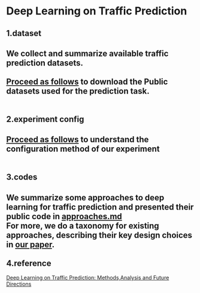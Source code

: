 Deep Learning on Traffic Prediction
====
1.dataset
----
We collect and summarize available traffic prediction datasets.<br><br>
[Proceed as follows](https://github.com/xueyan-dut/Deep-Learning-on-Traffic-Prediction/blob/main/dataset/download_dataset.md) to download the Public datasets used for the prediction task.<br><br><br>
2.experiment config
----
[Proceed as follows](https://github.com/xueyan-dut/Deep-Learning-on-Traffic-Prediction/blob/main/Experiment/config.md) to understand the configuration method of our experiment<br><br><br>
3.codes
----
We summarize some approaches to deep learning for traffic prediction and presented their public code in [approaches.md](https://github.com/xueyan-dut/Deep-Learning-on-Traffic-Prediction/blob/main/codes/approaches.md)<br>For more, we do a taxonomy for existing approaches, describing their key design choices in [our paper](https://arxiv.org/pdf/2004.08555v4.pdf).<br><br>
4.reference
----
[Deep Learning on Traffic Prediction: Methods,Analysis and Future Directions](https://arxiv.org/pdf/2004.08555v4.pdf)
